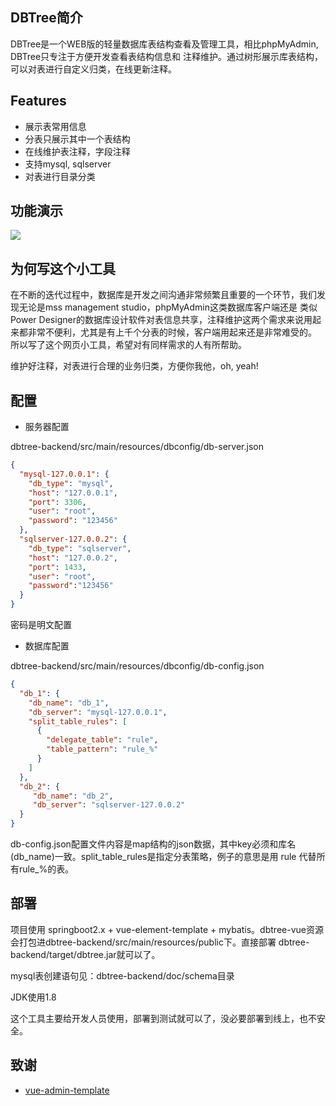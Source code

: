 ## DBTree简介

DBTree是一个WEB版的轻量数据库表结构查看及管理工具，相比phpMyAdmin, DBTree只专注于方便开发查看表结构信息和
注释维护。通过树形展示库表结构，可以对表进行自定义归类，在线更新注释。

## Features

* 展示表常用信息
* 分表只展示其中一个表结构
* 在线维护表注释，字段注释
* 支持mysql, sqlserver
* 对表进行目录分类

## 功能演示

<img src="./dbtree_demo.gif" />

## 为何写这个小工具

在不断的迭代过程中，数据库是开发之间沟通非常频繁且重要的一个环节，我们发现无论是mss management studio，phpMyAdmin这类数据库客户端还是
类似Power Designer的数据库设计软件对表信息共享，注释维护这两个需求来说用起来都非常不便利，尤其是有上千个分表的时候，客户端用起来还是非常难受的。
所以写了这个网页小工具，希望对有同样需求的人有所帮助。  

维护好注释，对表进行合理的业务归类，方便你我他，oh, yeah!

## 配置

* 服务器配置

dbtree-backend/src/main/resources/dbconfig/db-server.json
```json
{
  "mysql-127.0.0.1": {
    "db_type": "mysql",
    "host": "127.0.0.1",
    "port": 3306,
    "user": "root",
    "password": "123456"
  },
  "sqlserver-127.0.0.2": {
    "db_type": "sqlserver",
    "host": "127.0.0.2",
    "port": 1433,
    "user": "root",
    "password":"123456"
  }
}
```
密码是明文配置

* 数据库配置

dbtree-backend/src/main/resources/dbconfig/db-config.json
```json
{
  "db_1": {
    "db_name": "db_1",
    "db_server": "mysql-127.0.0.1",
    "split_table_rules": [
      {
        "delegate_table": "rule",
        "table_pattern": "rule_%"
      }
    ]
  },
  "db_2": {
     "db_name": "db_2",
     "db_server": "sqlserver-127.0.0.2"
  }
}
```
db-config.json配置文件内容是map结构的json数据，其中key必须和库名(db_name)一致。split_table_rules是指定分表策略，例子的意思是用 rule 代替所有rule_%的表。

## 部署

项目使用 springboot2.x + vue-element-template + mybatis。dbtree-vue资源会打包进dbtree-backend/src/main/resources/public下。直接部署
dbtree-backend/target/dbtree.jar就可以了。  

mysql表创建语句见：dbtree-backend/doc/schema目录

JDK使用1.8

这个工具主要给开发人员使用，部署到测试就可以了，没必要部署到线上，也不安全。

## 致谢

- [vue-admin-template](https://github.com/PanJiaChen/vue-admin-template)


